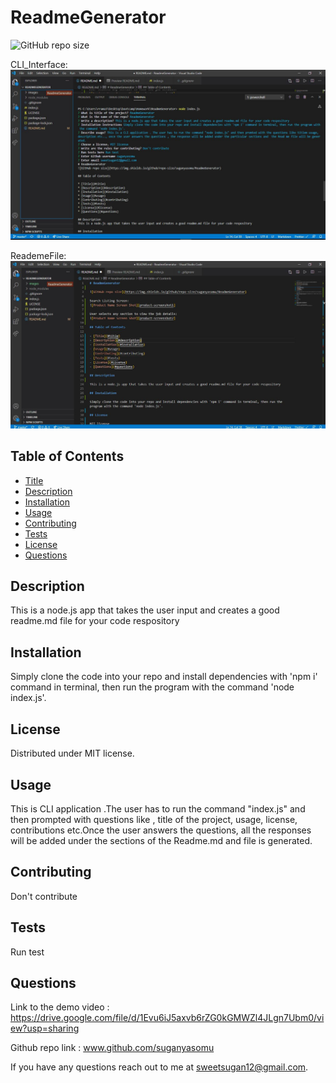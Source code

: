 # ReadmeGenerator

![GitHub repo size](https://img.shields.io/github/repo-size/suganyasomu/ReadmeGenerator)

CLI_Interface:
![Product Name Screen Shot][product-screenshot]

ReademeFile:
![Product Name Screen Shot][product-screenshot2]

## Table of Contents

- [Title](#title)
- [Description](#description)
- [Installation](#installation)
- [Usage](#usage)
- [Contributing](#contributing)
- [Tests](#tests)
- [License](#license)
- [Questions](#questions)

## Description

This is a node.js app that takes the user input and creates a good readme.md file for your code respository

## Installation

Simply clone the code into your repo and install dependencies with 'npm i' command in terminal, then run the program with the command 'node index.js'.

## License

Distributed under MIT license.

## Usage

This is CLI application .The user has to run the command "index.js" and then prompted with questions like , title of the project, usage, license, contributions etc.Once the user answers the questions, all the responses will be added under the sections of the Readme.md and file is generated.

## Contributing

Don't contribute

## Tests

Run test

[product-screenshot]: images/CLI_Interface.JPG
[product-screenshot2]: images/ReadmeFile.JPG

## Questions

Link to the demo video : https://drive.google.com/file/d/1Evu6iJ5axvb6rZG0kGMWZl4JLgn7Ubm0/view?usp=sharing

Github repo link : www.github.com/suganyasomu

If you have any questions reach out to me at sweetsugan12@gmail.com.

